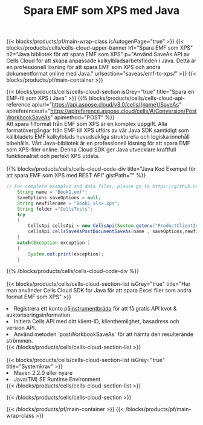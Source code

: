 ﻿---
title:  Spara EMF som XPS med Java
description:  Använder Aspose.Cells Cloud SDK for Java för att spara EMF filformat som XPS filformat.
---
{{< blocks/products/pf/main-wrap-class isAutogenPage="true" >}}
{{< blocks/products/cells/cells-cloud-upper-banner h1="Spara EMF som XPS" h2="Java bibliotek för att spara EMF som XPS" p="Använd SaveAs API av Cells Cloud för att skapa anpassade kalkylbladsarbetsflöden i Java. Detta är en professionell lösning för att spara EMF som XPS och andra dokumentformat online med Java." urlsection="saveas/emf-to-xps/" >}}
{{< blocks/products/pf/main-container >}}

{{< blocks/products/cells/cells-cloud-section isGrey="true" title="Spara en EMF-fil som XPS i Java" >}}
{{% blocks/products/cells/cells-cloud-api-reference apiurl="https://api.aspose.cloud/v3.0/cells/{name}/SaveAs" apireferenceurl="https://apireference.aspose.cloud/cells/#/Conversion/PostWorkbookSaveAs" apimethod="POST" %}}
<br/>
Att spara filformat från EMF som XPS är en komplex uppgift. Alla formatövergångar från EMF till XPS utförs av vår Java SDK samtidigt som källbladets EMF kalkylblads huvudsakliga strukturella och logiska innehåll bibehålls. Vårt Java-bibliotek är en professionell lösning för att spara EMF som XPS-filer online. Denna Cloud SDK ger Java utvecklare kraftfull funktionalitet och perfekt XPS utdata.
<br/>
<br/>
{{% blocks/products/cells/cells-cloud-code-div title="Java Kod Exempel för att spara EMF som XPS med REST API" gistPath="" %}}
  
```java
// For complete examples and data files, please go to https://github.com/aspose-cells-cloud/aspose-cells-cloud-java/
    String name = "Book1.emf";
    SaveOptions saveOptions = null;
    String newfilename = "Book1_xlsx.xps";
    String folder ="CellsTests";
    try 
    {
        CellsApi cellsApi = new CellsApi(System.getenv("ProductClientId"), System.getenv("ProductClientSecret"));
        cellsApi.cellsSaveAsPostDocumentSaveAs(name , saveOptions,newfilename,false,false,folder,null,null,null,true);                       
    }
    catch(Exception exception )
    {
        System.out.print(exception);
    }
```
  
{{% /blocks/products/cells/cells-cloud-code-div %}}
<br/>
<br/>
{{< blocks/products/cells/cells-cloud-section-list isGrey="true" title="Hur man använder Cells Cloud SDK for Java för att spara Excel filer som andra format EMF som XPS" >}}
<li> Registrera ett konto på<a href="https://dashboard.aspose.cloud/">instrumentbräda</a> för att få gratis API kvot & auktoriseringsinformation</li>
<li>Initiera Cells API med ditt klient-ID, klienthemlighet, basadress och version API.</li>
<li>Använd metoden `postWorkbookSaveAs` för att hämta den resulterande strömmen.</li>
{{< /blocks/products/cells/cells-cloud-section-list >}}
<br/>
<br/>
{{< blocks/products/cells/cells-cloud-section-list isGrey="true" title="Systemkrav" >}}
<li>Maven 2.2.0 eller nyare</li>
<li>Java(TM) SE Runtime Environment</li>
{{< /blocks/products/cells/cells-cloud-section-list >}}

{{< /blocks/products/cells/cells-cloud-section >}}

{{< /blocks/products/pf/main-container >}}
{{< /blocks/products/pf/main-wrap-class >}}
